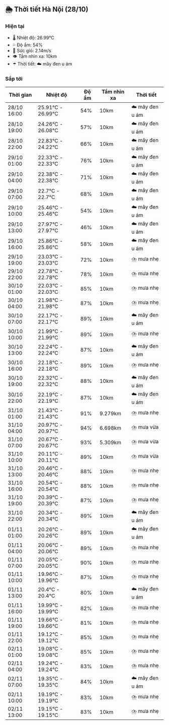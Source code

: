 ## 🌦️ Thời tiết Hà Nội (28/10)

### Hiện tại

- 🌡️ Nhiệt độ: 26.99℃
- 💦 Độ ẩm: 54%
- 💨 Sức gió: 2.14m/s
- 👁️ Tầm nhìn xa: 10km
- ☂️ Thời tiết: ☁️ mây đen u ám

### Sắp tới

| Thời gian | Nhiệt độ | Độ ẩm | Tầm nhìn xa | Thời tiết |
| --- | --- | --- | --- | --- |
| 28/10 16:00 | 25.91℃ - 26.99℃ | 54% | 10km | ☁️ mây đen u ám |
| 28/10 19:00 | 24.26℃ - 26.08℃ | 57% | 10km | ☁️ mây đen u ám |
| 28/10 22:00 | 22.83℃ - 24.22℃ | 66% | 10km | ☁️ mây đen u ám |
| 29/10 01:00 | 22.33℃ - 22.33℃ | 76% | 10km | ☁️ mây đen u ám |
| 29/10 04:00 | 22.38℃ - 22.38℃ | 71% | 10km | ☁️ mây đen u ám |
| 29/10 07:00 | 22.7℃ - 22.7℃ | 68% | 10km | ☁️ mây đen u ám |
| 29/10 10:00 | 25.46℃ - 25.46℃ | 54% | 10km | ☁️ mây đen u ám |
| 29/10 13:00 | 27.97℃ - 27.97℃ | 46% | 10km | ☁️ mây đen u ám |
| 29/10 16:00 | 25.86℃ - 25.86℃ | 58% | 10km | ☁️ mây đen u ám |
| 29/10 19:00 | 23.03℃ - 23.03℃ | 72% | 10km | ⛈️ mưa nhẹ |
| 29/10 22:00 | 22.78℃ - 22.78℃ | 78% | 10km | ⛈️ mưa nhẹ |
| 30/10 01:00 | 22.03℃ - 22.03℃ | 85% | 10km | ⛈️ mưa nhẹ |
| 30/10 04:00 | 21.98℃ - 21.98℃ | 87% | 10km | ⛈️ mưa nhẹ |
| 30/10 07:00 | 22.17℃ - 22.17℃ | 89% | 10km | ☁️ mây đen u ám |
| 30/10 10:00 | 21.99℃ - 21.99℃ | 89% | 10km | ⛈️ mưa nhẹ |
| 30/10 13:00 | 22.24℃ - 22.24℃ | 87% | 10km | ☁️ mây đen u ám |
| 30/10 16:00 | 22.18℃ - 22.18℃ | 89% | 10km | ⛈️ mưa nhẹ |
| 30/10 19:00 | 22.32℃ - 22.32℃ | 88% | 10km | ☁️ mây đen u ám |
| 30/10 22:00 | 22.19℃ - 22.19℃ | 87% | 10km | ☁️ mây đen u ám |
| 31/10 01:00 | 21.43℃ - 21.43℃ | 91% | 9.279km | ⛈️ mưa nhẹ |
| 31/10 04:00 | 20.97℃ - 20.97℃ | 94% | 6.698km | ⛈️ mưa vừa |
| 31/10 07:00 | 20.67℃ - 20.67℃ | 93% | 5.309km | ⛈️ mưa vừa |
| 31/10 10:00 | 20.11℃ - 20.11℃ | 89% | 10km | ⛈️ mưa vừa |
| 31/10 13:00 | 20.46℃ - 20.46℃ | 88% | 10km | ⛈️ mưa nhẹ |
| 31/10 16:00 | 20.54℃ - 20.54℃ | 88% | 10km | ⛈️ mưa nhẹ |
| 31/10 19:00 | 20.39℃ - 20.39℃ | 87% | 10km | ⛈️ mưa nhẹ |
| 31/10 22:00 | 20.34℃ - 20.34℃ | 89% | 10km | ☁️ mây đen u ám |
| 01/11 01:00 | 20.26℃ - 20.26℃ | 89% | 10km | ☁️ mây đen u ám |
| 01/11 04:00 | 20.06℃ - 20.06℃ | 89% | 10km | ⛈️ mưa nhẹ |
| 01/11 07:00 | 20.05℃ - 20.05℃ | 90% | 10km | ⛈️ mưa nhẹ |
| 01/11 10:00 | 19.96℃ - 19.96℃ | 87% | 10km | ⛈️ mưa nhẹ |
| 01/11 13:00 | 20.4℃ - 20.4℃ | 80% | 10km | ☁️ mây đen u ám |
| 01/11 16:00 | 19.99℃ - 19.99℃ | 82% | 10km | ⛈️ mưa nhẹ |
| 01/11 19:00 | 19.66℃ - 19.66℃ | 81% | 10km | ⛈️ mưa nhẹ |
| 01/11 22:00 | 19.12℃ - 19.12℃ | 85% | 10km | ⛈️ mưa nhẹ |
| 02/11 01:00 | 19.08℃ - 19.08℃ | 85% | 10km | ⛈️ mưa nhẹ |
| 02/11 04:00 | 19.24℃ - 19.24℃ | 83% | 10km | ⛈️ mưa nhẹ |
| 02/11 07:00 | 19.35℃ - 19.35℃ | 84% | 10km | ☁️ mây đen u ám |
| 02/11 10:00 | 19.19℃ - 19.19℃ | 83% | 10km | ⛈️ mưa nhẹ |
| 02/11 13:00 | 19.15℃ - 19.15℃ | 83% | 10km | ⛈️ mưa nhẹ |
